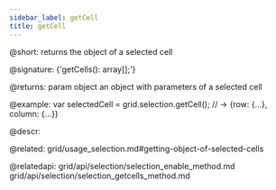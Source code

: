 ```yaml
---
sidebar_label: getCell
title: getCell
---          
```


@short: returns the object of a selected cell

@signature: {'getCells(): array[];'}

@returns:
param   object  an object with parameters of a selected cell



@example:
var selectedCell = grid.selection.getCell();
// -> {row: {…}, column: {…}}



@descr:

@related: grid/usage_selection.md#getting-object-of-selected-cells


@relatedapi: grid/api/selection/selection_enable_method.md
grid/api/selection/selection_getcells_method.md



